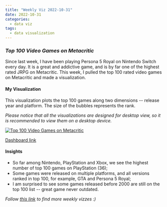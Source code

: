 ```yaml
---
title: "Weekly Viz 2022-10-31"
date: 2022-10-31
categories:
  - data viz
tags:
  - data visualization
---
```


### *Top 100 Video Games on Metacritic*

Since last week, I have been playing Persona 5 Royal on Nintendo Switch every day. It is a great and addictive game, and is by far one of the highest rated JRPG on Metacritic. This week, I pulled the top 100 rated video games on Metacritic and made a visualization.  

#### My Visualization

This visualization plots the top 100 games along two dimensions -- release year and platform. The size of the bubbles represents the rank.  

*Please notice that all the visualizations are designed for desktop view, so it is recommended to view them on a desktop device.*  

<div class='tableauPlaceholder' id='viz1667273705123' style='position: relative'>
  <noscript><a href='#'>
    <img alt='Top 100 Video Games on Metacritic ' src='https:&#47;&#47;public.tableau.com&#47;static&#47;images&#47;20&#47;20221031Top100VideoGamesonMetacritic&#47;Top100VideoGamesonMetacritic&#47;1_rss.png' style='border: none' />
    </a></noscript>
  <object class='tableauViz'  style='display:none;'>
    <param name='host_url' value='https%3A%2F%2Fpublic.tableau.com%2F' />
    <param name='embed_code_version' value='3' />
    <param name='site_root' value='' />
    <param name='name' value='20221031Top100VideoGamesonMetacritic&#47;Top100VideoGamesonMetacritic' />
    <param name='tabs' value='no' />
    <param name='toolbar' value='yes' />
    <param name='static_image' value='https:&#47;&#47;public.tableau.com&#47;static&#47;images&#47;20&#47;20221031Top100VideoGamesonMetacritic&#47;Top100VideoGamesonMetacritic&#47;1.png' />
    <param name='animate_transition' value='yes' />
    <param name='display_static_image' value='yes' />
    <param name='display_spinner' value='yes' />
    <param name='display_overlay' value='yes' />
    <param name='display_count' value='yes' />
    <param name='language' value='en-US' />
    <param name='filter' value='publish=yes' />
  </object></div>           
  <script type='text/javascript'>    
  var divElement = document.getElementById('viz1667273705123');            
  var vizElement = divElement.getElementsByTagName('object')[0];          
  if ( divElement.offsetWidth > 800 ) { vizElement.style.minWidth='420px';vizElement.style.maxWidth='650px';vizElement.style.width='100%';vizElement.style.minHeight='587px';vizElement.style.maxHeight='887px';vizElement.style.height=(divElement.offsetWidth*0.75)+'px';} else if ( divElement.offsetWidth > 500 ) { vizElement.style.minWidth='420px';vizElement.style.maxWidth='650px';vizElement.style.width='100%';vizElement.style.minHeight='587px';vizElement.style.maxHeight='887px';vizElement.style.height=(divElement.offsetWidth*0.75)+'px';} else { vizElement.style.width='100%';vizElement.style.height='727px';}      
  var scriptElement = document.createElement('script');            
  scriptElement.src = 'https://public.tableau.com/javascripts/api/viz_v1.js';        
  vizElement.parentNode.insertBefore(scriptElement, vizElement);           
</script>  

[Dashboard link](https://public.tableau.com/views/20221031Top100VideoGamesonMetacritic/Top100VideoGamesonMetacritic?:language=en-US&publish=yes&:display_count=n&:origin=viz_share_link)
  
#### Insights
* So far among Nintendo, PlayStation and Xbox, we see the highest number of top 100 games on PlayStation (36);  
* Some games were released on multiple platforms, and all versions ranked in top 100, for example, GTA and Persona 5 Royal;  
* I am surprised to see some games released before 2000 are still on the top 100 list -- great game never outdated.  

*Follow [this link](https://yudong-94.github.io/personal-website/project/WeeklyViz2022/) to find more weekly vizzes :)*
